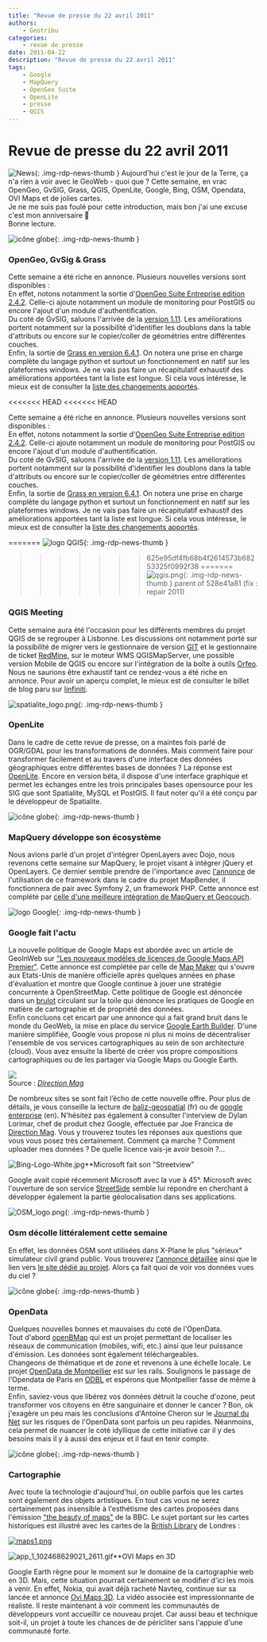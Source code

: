 ```yaml
---
title: "Revue de presse du 22 avril 2011"
authors:
    - Geotribu
categories:
    - revue de presse
date: 2011-04-22
description: "Revue de presse du 22 avril 2011"
tags:
    - Google
    - MapQuery
    - OpenGeo Suite
    - OpenLite
    - presse
    - QGIS
---
```


# Revue de presse du 22 avril 2011

![News](https://cdn.geotribu.fr/img/internal/icons-rdp-news/news.png "Icône news générique"){: .img-rdp-news-thumb }
 Aujourd'hui c'est le jour de la Terre, ça n'a rien à voir avec le GeoWeb - quoi que ? Cette semaine, en vrac OpenGeo, GvSIG, Grass, QGIS, OpenLite, Google, Bing, OSM, Opendata, OVI Maps et de jolies cartes.  
 Je ne me suis pas foulé pour cette introduction, mais bon j'ai une excuse c'est mon anniversaire :slightly_smiling_face:  
 Bonne lecture.

 ![icône globe](https://cdn.geotribu.fr/img/internal/icons-rdp-news/world.png){: .img-rdp-news-thumb }

### OpenGeo, GvSig & Grass

 Cette semaine a été riche en annonce. Plusieurs nouvelles versions sont disponibles :  
 En effet, notons notamment la sortie d'[OpenGeo Suite Entreprise edition 2.4.2](http://blog.opengeo.org/2011/04/19/opengeo-suite-enterprise-edition-2-4-2-released/). Celle-ci ajoute notamment un module de monitoring pour PostGIS ou encore l'ajout d'un module d'authentification.  
 Du coté de GvSIG, saluons l'arrivée de la [version 1.11](http://www.gvsig.org/web/projects/gvsig-desktop/official/gvsig-1.11/downloads). Les améliorations portent notamment sur la possibilité d'identifier les doublons dans la table d'attributs ou encore sur le copier/coller de géométries entre différentes couches.  
 Enfin, la sortie de [Grass en version 6.4.1](http://grass.osgeo.org/announces/announce_grass641.html). On notera une prise en charge complète du langage python et surtout un fonctionnement en natif sur les plateformes windows. Je ne vais pas faire un récapitulatif exhaustif des améliorations apportées tant la liste est longue. Si cela vous intéresse, le mieux est de consulter la [liste des changements apportés](http://trac.osgeo.org/grass/wiki/Release/6.4.1-News).

<<<<<<< HEAD
<<<<<<< HEAD

Cette semaine a été riche en annonce. Plusieurs nouvelles versions sont disponibles :  
En effet, notons notamment la sortie d'[OpenGeo Suite Entreprise edition 2.4.2](http://blog.opengeo.org/2011/04/19/opengeo-suite-enterprise-edition-2-4-2-released/). Celle-ci ajoute notamment un module de monitoring pour PostGIS ou encore l'ajout d'un module d'authentification.  
Du coté de GvSIG, saluons l'arrivée de la [version 1.11](http://www.gvsig.org/web/projects/gvsig-desktop/official/gvsig-1.11/downloads). Les améliorations portent notamment sur la possibilité d'identifier les doublons dans la table d'attributs ou encore sur le copier/coller de géométries entre différentes couches.  
Enfin, la sortie de [Grass en version 6.4.1](http://grass.osgeo.org/announces/announce_grass641.html). On notera une prise en charge complète du langage python et surtout un fonctionnement en natif sur les plateformes windows. Je ne vais pas faire un récapitulatif exhaustif des améliorations apportées tant la liste est longue. Si cela vous intéresse, le mieux est de consulter la [liste des changements apportés](http://trac.osgeo.org/grass/wiki/Release/6.4.1-News).

<!--![qgis.png](https://cdn.geotribu.fr/img/logos-icones/logiciels_librairies/qgis.png "qgis.png"){: .img-rdp-news-thumb }-->
=======
![logo QGIS](https://cdn.geotribu.fr/img/logos-icones/logiciels_librairies/qgis.png "logo QGIS"){: .img-rdp-news-thumb }
>>>>>>> 625e95df4fb68b4f2614573b68253325f0992f38
=======
 ![qgis.png](https://cdn.geotribu.fr/img/logos-icones/logiciels_librairies/qgis.png){: .img-rdp-news-thumb }
>>>>>>> parent of 528e41a81 (fix : repair 2011)

### QGIS Meeting

 Cette semaine aura été l'occasion pour les différents membres du projet QGIS de se regrouper à Lisbonne. Les discussions ont notamment porté sur la possibilité de migrer vers le gestionnaire de version [GIT](http://git-scm.com/) et le gestionnaire de ticket [RedMine](http://www.redmine.org/), sur le moteur WMS QGISMapServer, une possible version Mobile de QGIS ou encore sur l'intégration de la boîte à outils [Orfeo](http://www.orfeo-toolbox.org/otb/). Nous ne saurions être exhaustif tant ce rendez-vous a été riche en annonce. Pour avoir un aperçu complet, le mieux est de consulter le billet de blog paru sur [linfiniti](http://linfiniti.com/2011/04/wrapping-up-the-qgis-meeting-in-lisbon-april-2011/).

 ![spatialite_logo.png](http://geotribu.net/sites/default/files/Tuto/img/Blog/spatialite/spatialite_logo.png){: .img-rdp-news-thumb }

### OpenLite

 Dans le cadre de cette revue de presse, on a maintes fois parlé de OGR/GDAL pour les transformations de données. Mais comment faire pour transformer facilement et au travers d'une interface des données géographiques entre différentes bases de données ? La réponse est [OpenLite](http://www.gaia-gis.it/OpenLite/index.html). Encore en version béta, il dispose d'une interface graphique et permet les échanges entre les trois principales bases opensource pour les SIG que sont Spatialite, MySQL et PostGIS. Il faut noter qu'il a été conçu par le développeur de Spatialite.

 ![icône globe](https://cdn.geotribu.fr/img/internal/icons-rdp-news/world.png){: .img-rdp-news-thumb }

### MapQuery développe son écosystème

 Nous avions parlé d'un projet d'intégrer OpenLayers avec Dojo, nous revenons cette semaine sur MapQuery, le projet visant à intégrer jQuery et OpenLayers. Ce dernier semble prendre de l'importance avec [l'annonce](http://twitter.com/#!/mapbender/status/55920881897193472) de l'utilisation de ce framework dans le cadre du projet MapBender, il fonctionnera de pair avec Symfony 2, un framework PHP. Cette annonce est complété par [celle d'une meilleure intégration de MapQuery et Geocouch](http://vmx.cx/cgi-bin/blog/index.cgi/fossgis-geocouch-mapquery%3A2011-04-19%3Aen%2CCouchDB%2CGeoCouch%2CMapQuery%2Cgeo).

 ![logo Google](https://cdn.geotribu.fr/img/logos-icones/entreprises_association/google/google.webp "logo Google"){: .img-rdp-news-thumb }

### Google fait l'actu

 La nouvelle politique de Google Maps est abordée avec un article de GeoInWeb sur ["Les nouveaux modèles de licences de Google Maps API Premier"](http://www.geoinweb.com/2011/04/15/les-3-modeles-de-licences-de-google-maps-api-premier/). Cette annonce est complétée par celle de [Map Maker](http://www.clubic.com/internet/univers-google/google-maps/actualite-413044-google-map-maker.html) qui s'ouvre aux Etats-Unis de manière officielle après quelques années en phase d'évaluation et montre que Google continue à jouer une stratégie concurrente à OpenStreetMap. Cette politique de Google est dénoncée dans un [brulot](http://brainoff.com/weblog/2011/04/11/1635) circulant sur la toile qui dénonce les pratiques de Google en matière de cartographie et de propriété des données.  
 Enfin concluons cet encart par une annonce qui a fait grand bruit dans le monde du GeoWeb, la mise en place du service [Google Earth Builder](http://www.google.com/enterprise/earthmaps/builder.html). D'une manière simplifiée, Google vous propose ni plus ni moins de décentraliser l'ensemble de vos services cartographiques au sein de son architecture (cloud). Vous avez ensuite la liberté de créer vos propre compositions cartographiques ou de les partager via Google Maps ou Google Earth.

 ![](http://www.directionsmag.com/images/articles/GEBuilder1a.jpg)  
 Source : [*Direction Mag*](http://www.directionsmag.com/images/articles/GEBuilder1a.jpg)

 De nombreux sites se sont fait l’écho de cette nouvelle offre. Pour plus de détails, je vous conseille la lecture de [baliz-geospatial](http://media.baliz-geospatial.com/fr/communique-de-presse/google-enterprise-lance-google-earth-builder) (fr) ou de [google enterprise](http://googleenterprise.blogspot.com/2011/04/bringing-100-web-to-world-of-google.html) (en). N'hésitez pas également à consulter l'interview de Dylan Lorimar, chef de produit chez Google, effectuée par Joe Francica de [Direction Mag](http://www.directionsmag.com/articles/google-earth-builder-launched-cloud-platform-for-geospatial-data-stora/175480). Vous y trouverez toutes les réponses aux questions que vous vous posez très certainement. Comment ça marche ? Comment uploader mes données ? De quelle licence vais-je avoir besoin ?...

 ![Bing-Logo-White.jpg](http://geotribu.net/sites/default/files/Tuto/img/Blog/Bing-Logo-White.jpg)**Microsoft fait son "Streetview"

 Google avait copié récemment Microsoft avec la vue à 45°. Microsoft avec l'ouverture de son service [StreetSide](http://www.microsoft.com/maps/streetside.aspx) semble lui répondre en cherchant à développer également la partie géolocalisation dans ses applications.

 ![OSM_logo.png](https://cdn.geotribu.fr/img/logos-icones/OpenStreetMap/Openstreetmap.png){: .img-rdp-news-thumb }

### Osm décolle littéralement cette semaine

 En effet, les données OSM sont utilisées dans X-Plane le plus "sérieux" simulateur civil grand public. Vous trouverez [l'annonce détaillée](http://www.x-plane.com/blog/) ainsi que le lien vers [le site dédié au projet](http://osm2xp.com/). Alors ça fait quoi de voir vos données vues du ciel ?

 ![icône globe](https://cdn.geotribu.fr/img/internal/icons-rdp-news/world.png){: .img-rdp-news-thumb }

### OpenData

 Quelques nouvelles bonnes et mauvaises du coté de l'OpenData.  
 Tout d'abord [openBMap](http://www.openBmap.org) qui est un projet permettant de localiser les réseaux de communication (mobiles, wifi, etc.) ainsi que leur puissance d'émission. Les données sont également téléchargeables.  
 Changeons de thématique et de zone et revenons à une échelle locale. Le projet [OpenData de Montpellier](http://opendata.montpelliernumerique.fr/) est sur les rails. Soulignons le passage de l'Opendata de Paris en [ODBL](https://fr.wikipedia.org/wiki/Open_Database_License) et espérons que Montpellier fasse de même à terme.  
 Enfin, saviez-vous que libérez vos données détruit la couche d'ozone, peut transformer vos citoyens en être sanguinaire et donner le cancer ? Bon, ok j'exagère un peu mais les conclusions d'Antoine Cheron sur le [Journal du Net](http://www.journaldunet.com/ebusiness/expert/49672/l-open-data---les-risques-potentiels-de-l-ouverture-des-donnees-publiques.shtml) sur les risques de l'OpenData sont parfois un peu rapides. Néanmoins, cela permet de nuancer le coté idyllique de cette initiative car il y des besoins mais il y à aussi des enjeux et il faut en tenir compte.

 ![icône globe](https://cdn.geotribu.fr/img/internal/icons-rdp-news/world.png){: .img-rdp-news-thumb }

### Cartographie

 Avec toute la technologie d'aujourd'hui, on oublie parfois que les cartes sont également des objets artistiques. En tout cas vous ne serez certainement pas insensible à l'esthétisme des cartes proposées dans l'émission ["the beauty of maps"](http://www.visualnews.com/2011/04/07/the-beauty-of-maps-a-documentary/) de la BBC. Le sujet portant sur les cartes historiques est illustré avec les cartes de la [British Library](http://www.bl.uk/) de Londres :

 [![maps1.png](http://www.geotribu.net/sites/default/files/Tuto/img/Blog/maps1.png)](http://www.visualnews.com/2011/04/07/the-beauty-of-maps-a-documentary/)

 ![app_1_102468629021_2611.gif](http://geotribu.net/sites/default/files/Tuto/img/Blog/divers/app_1_102468629021_2611.gif)**OVI Maps en 3D

 Google Earth règne pour le moment sur le domaine de la cartographie web en 3D. Mais, cette situation pourrait certainement se modifier d'ici les mois à venir. En effet, Nokia, qui avait déjà racheté Navteq, continue sur sa lancée et annonce [Ovi Maps 3D](http://maps.ovi.com/3d/). La vidéo associée est impressionnante de réaliste. Il reste maintenant à voir comment les communautés de développeurs vont accueillir ce nouveau projet. Car aussi beau et technique soit-il, un projet à toute les chances de de péricliter sans l'appuie d'une communauté forte.
